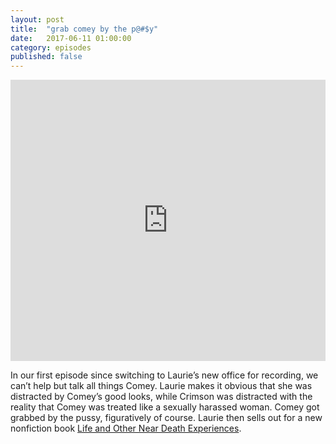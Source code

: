 ```yaml
---
layout: post
title:  "grab comey by the p@#$y"
date:   2017-06-11 01:00:00
category: episodes
published: false
---
```


<iframe width="100%" height="450" scrolling="no" frameborder="no" src="https://w.soundcloud.com/player/?url=https%3A//api.soundcloud.com/tracks/327689368&amp;auto_play=false&amp;hide_related=false&amp;show_comments=true&amp;show_user=true&amp;show_reposts=false&amp;visual=true"></iframe>

In our first episode since switching to Laurie’s new office for recording, we can’t help but talk all things Comey. Laurie makes it obvious that she was distracted by Comey’s good looks, while Crimson was distracted with the reality that Comey was treated like a sexually harassed woman. Comey got grabbed by the pussy, figuratively of course. Laurie then sells out for a new nonfiction book [Life and Other Near Death Experiences](https://www.amazon.com/Other-Near-Death-Experiences-Camille-Pag%C3%A1n-ebook/dp/B00U6IQFFU).
